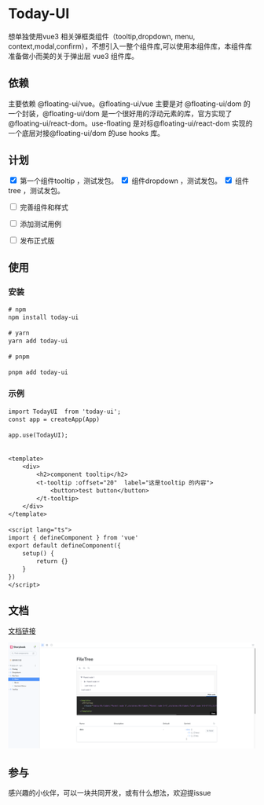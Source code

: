 # Today-UI

想单独使用vue3 相关弹框类组件（tooltip,dropdown, menu, context,modal,confirm），不想引入一整个组件库,可以使用本组件库，本组件库准备做小而美的关于弹出层 vue3 组件库。

## 依赖

主要依赖 @floating-ui/vue。@floating-ui/vue 主要是对 @floating-ui/dom 的一个封装，@floating-ui/dom 是一个很好用的浮动元素的库，官方实现了 @floating-ui/react-dom。use-floating 是对标@floating-ui/react-dom 实现的一个底层对接@floating-ui/dom 的use hooks 库。

## 计划

<input type="checkbox" checked> 第一个组件tooltip ，测试发包。
<input type="checkbox" checked> 组件dropdown ，测试发包。
<input type="checkbox" checked> 组件tree ，测试发包。

<input type="checkbox" > 完善组件和样式

<input type="checkbox" > 添加测试用例

<input type="checkbox" > 发布正式版




## 使用

### 安装

```
# npm
npm install today-ui

# yarn
yarn add today-ui

# pnpm

pnpm add today-ui

```

### 示例

```
import TodayUI  from 'today-ui';
const app = createApp(App)

app.use(TodayUI);


<template>
    <div>
        <h2>component tooltip</h2>
        <t-tooltip :offset="20"  label="这是tooltip 的内容">
            <button>test button</button>
        </t-tooltip>
    </div>
</template>
 
<script lang="ts">
import { defineComponent } from 'vue'
export default defineComponent({
    setup() {
        return {}
    }
})
</script>

```

## 文档

[文档链接](https://wflixu.github.io/Today-UI/?path=/docs/%E7%BB%84%E4%BB%B6%E5%BA%93%E4%BB%8B%E7%BB%8D--docs)

![Alt text](public/image.png)


## 参与

感兴趣的小伙伴，可以一块共同开发，或有什么想法，欢迎提issue









